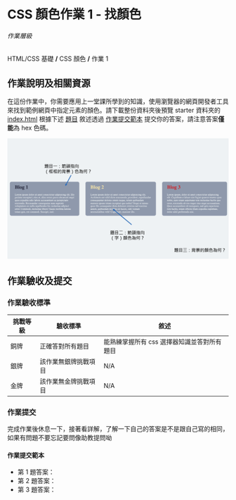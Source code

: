 # CSS 顏色作業 1 - 找顏色

###### 作業層級

HTML/CSS 基礎 **/** CSS 顏色 **/** 作業 1

## 作業說明及相關資源

在這份作業中，你需要應用上一堂課所學到的知識，使用瀏覽器的網頁開發者工具來找到範例網頁中指定元素的顏色。請下載整份資料夾後預覽 starter 資料夾的 [index.html](./index.html) 根據下述 [題目](./%E9%A1%8C%E7%9B%AE.png) 敘述透過 [作業提交範本](#作業提交範本) 提交你的答案，請注意答案**僅能**為 hex 色碼。

![題目](./%E9%A1%8C%E7%9B%AE.png)

## 作業驗收及提交

### 作業驗收標準

| 挑戰等級 | 驗收標準             | 敘述                                        |
| -------- | -------------------- | ------------------------------------------- |
| 銅牌     | 正確答對所有題目     | 能熟練掌握所有 css 選擇器知識並答對所有題目 |
| 銀牌     | 該作業無銀牌挑戰項目 | N/A                                         |
| 金牌     | 該作業無金牌挑戰項目 | N/A                                         |

### 作業提交

完成作業後休息一下，接著看詳解，了解一下自己的答案是不是跟自己寫的相同，如果有問題不要忘記要問像助教提問呦

#### 作業提交範本

- 第 1 題答案：
- 第 2 題答案：
- 第 3 題答案：

